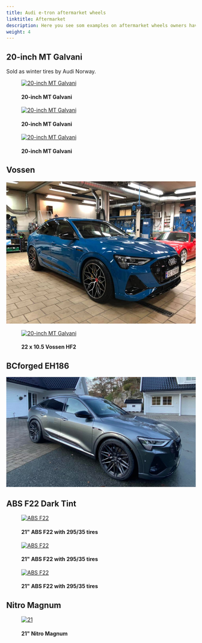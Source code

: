```yaml
---
title: Audi e-tron aftermarket wheels
linktitle: Aftermarket
description: Here you see som examples on aftermarket wheels owners have put on their Audi e-tron
weight: 4
---
```

<!-- markdownlint-disable MD033 -->
## 20-inch MT Galvani

Sold as winter tires by Audi Norway.

<figure>
    <a href="https://electrichasgoneaudi.blob.core.windows.net/multimedia/models/e-tron/exterior/wheels/aftermarket/mtgalvani_1.jpg">
        <img src="https://electrichasgoneaudi.blob.core.windows.net/multimedia/models/e-tron/exterior/wheels/aftermarket/mtgalvani_1s.jpg" alt="20-inch MT Galvani" title="20-inch MT Galvani">
    </a>
    <figcaption><h4>20-inch MT Galvani</h4></figcaption>
</figure>

<figure>
    <a href="https://electrichasgoneaudi.blob.core.windows.net/multimedia/models/e-tron/exterior/wheels/aftermarket/mtgalvani_2.jpg">
        <img src="https://electrichasgoneaudi.blob.core.windows.net/multimedia/models/e-tron/exterior/wheels/aftermarket/mtgalvani_2s.jpg" alt="20-inch MT Galvani" title="20-inch MT Galvani">
    </a>
    <figcaption><h4>20-inch MT Galvani</h4></figcaption>
</figure>

<figure>
    <a href="https://electrichasgoneaudi.blob.core.windows.net/multimedia/models/e-tron/exterior/wheels/aftermarket/mtgalvani_3.jpg">
        <img src="https://electrichasgoneaudi.blob.core.windows.net/multimedia/models/e-tron/exterior/wheels/aftermarket/mtgalvani_3s.jpg" alt="20-inch MT Galvani" title="20-inch MT Galvani">
    </a>
    <figcaption><h4>20-inch MT Galvani</h4></figcaption>
</figure>

## Vossen

![Vossen HF2](aftermarket1.jpg "Vossen HF2")

<figure>
    <a href="https://electrichasgoneaudi.blob.core.windows.net/multimedia/models/e-tron/exterior/wheels/aftermarket/vossenhf2.jpg">
        <img src="https://electrichasgoneaudi.blob.core.windows.net/multimedia/models/e-tron/exterior/wheels/aftermarket/vossenhf2s.jpg" alt="20-inch MT Galvani" title="22 x 10.5 Vossen HF2">
    </a>
    <figcaption><h4>22 x 10.5 Vossen HF2</h4></figcaption>
</figure>

## BCforged EH186

![bcforged eh186 in brushed dark black 10.5 10 ET 28/25 (rear/front)n](aftermarket2.jpg "bcforged eh186 in brushed dark black 10.5 10 ET 28/25 (rear/front)")

## ABS F22 Dark Tint

<figure>
    <a href="https://electrichasgoneaudi.blob.core.windows.net/multimedia/models/e-tron/exterior/wheels/aftermarket/absf22_1.jpg">
        <img src="https://electrichasgoneaudi.blob.core.windows.net/multimedia/models/e-tron/exterior/wheels/aftermarket/absf22_1s.jpg" alt="ABS F22" title="ABS F22">
    </a>
    <figcaption><h4>21" ABS F22 with 295/35 tires</h4></figcaption>
</figure>

<figure>
    <a href="https://electrichasgoneaudi.blob.core.windows.net/multimedia/models/e-tron/exterior/wheels/aftermarket/absf22_2.jpg">
        <img src="https://electrichasgoneaudi.blob.core.windows.net/multimedia/models/e-tron/exterior/wheels/aftermarket/absf22_2s.jpg" alt="ABS F22" title="ABS F22">
    </a>
    <figcaption><h4>21" ABS F22 with 295/35 tires</h4></figcaption>
</figure>

<figure>
    <a href="https://electrichasgoneaudi.blob.core.windows.net/multimedia/models/e-tron/exterior/wheels/aftermarket/absf22_3.jpg">
        <img src="https://electrichasgoneaudi.blob.core.windows.net/multimedia/models/e-tron/exterior/wheels/aftermarket/absf22_3s.jpg" alt="ABS F22" title="ABS F22">
    </a>
    <figcaption><h4>21" ABS F22 with 295/35 tires</h4></figcaption>
</figure>


## Nitro Magnum

<figure>
    <a href="https://electrichasgoneaudi.blob.core.windows.net/multimedia/models/e-tron/exterior/wheels/aftermarket/nitro_1.jpg">
        <img src="https://electrichasgoneaudi.blob.core.windows.net/multimedia/models/e-tron/exterior/wheels/aftermarket/nitro_1s.jpg" alt="21" Nitro Magnum" title="21" Nitro Magnum">
    </a>
    <figcaption><h4>21" Nitro Magnum</h4></figcaption>
</figure>